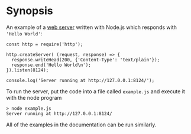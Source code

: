 # Synopsis

<!--type=misc-->

An example of a [web server][] written with Node.js which responds with
`'Hello World'`:

    const http = require('http');

    http.createServer( (request, response) => {
      response.writeHead(200, {'Content-Type': 'text/plain'});
      response.end('Hello World\n');
    }).listen(8124);

    console.log('Server running at http://127.0.0.1:8124/');

To run the server, put the code into a file called `example.js` and execute
it with the node program

    > node example.js
    Server running at http://127.0.0.1:8124/

All of the examples in the documentation can be run similarly.

[web server]: http.html
